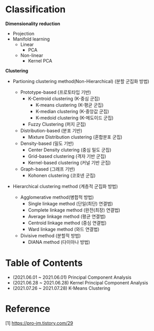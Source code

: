 # Classification
**Dimensionality reduction**

- Projection
- Manifold learning
  - Linear
    - PCA
  - Non-linear
    - Kernel PCA

**Clustering**
- Partioning clustering method(Non-Hierarchical) (분할 군집화 방법)
  - Prototype-based (프로토타입 기반)
    - K-Centroid clustering (K-중심 군집)
      - K-means clustering (K-평균 군집)
      - K-median clustering (K-중앙값 군집)
      - K-medoid clustering (K-메도이드 군집)
    - Fuzzy Clustering (퍼지 군집)
  - Distribution-based (분포 기반)
    - Mixture Distribution clustering (혼합분포 군집)
  - Density-based (밀도 기반)
    - Center Density clutering (중심 밀도 군집)
    - Grid-based clustering (격자 기반 군집)
    - Kernel-based clustering (커널 기반 군집)
  - Graph-based (그래프 기반)
    - Kohonen clustering (코호넨 군집)


- Hierarchical clustering method (계층적 군집화 방법)
  - Agglomerative method(병합적 방법)
    - Single linkage method (단일(최단) 연결법)
    - Complete linkage method (완전(최장) 연결법)
    - Average linkage method (평균 연결법)
    - Centroid linkage method (중심 연결법)
    - Ward linkage method (와드 연결법)
  - Divisive method (분할적 방법)
    - DIANA method (다이아나 방법)



# Table of Contents
- (2021.06.01 ~ 2021.06.01) Principal Component Analysis
- (2021.06.28 ~ 2021.06.28) Kernel Principal Component Analysis
- (2021.07.26 ~ 2021.07.28) K-Means Clustering 



# Reference
[1] https://pro-jm.tistory.com/29